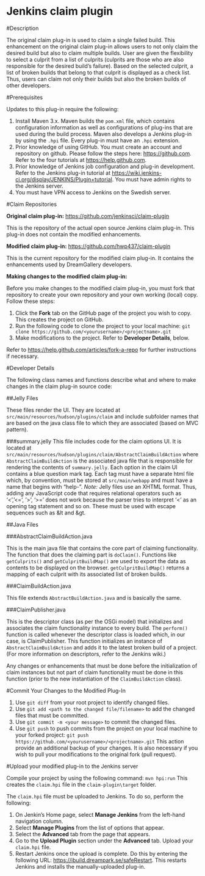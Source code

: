Jenkins claim plugin
============

#Description

The original claim plug-in is used to claim a single failed build. This enhancement on the original claim plug-in allows users to not only claim the desired build but also to claim multiple builds.  User are given the flexibility to select a culprit from a list of culprits (culprits are those who are also responsible for the desired build’s failure).  Based on the selected culprit, a list of broken builds that belong to that culprit is displayed as a check list. Thus, users can claim not only their builds but also the broken builds of other developers.

#Prerequisites  

Updates to this plug-in require the following:

1.  Install Maven 3.x. Maven builds the `pom.xml` file, which contains configuration information as well as configurations of plug-ins that are used during the build process. Maven also develops a Jenkins plug-in by using the `.hpi` file. Every plug-in must have an `.hpi` extension.
2.  Prior knowledge of using GitHub. You must create an account and repository on github. Please follow the steps here: https://github.com. Refer to the four tutorials at https://help.github.com.  
3.  Prior knowledge of Jenkins job configuration and plug-in development.  Refer to the Jenkins plug-in tutorial at https://wiki.jenkins-ci.org/display/JENKINS/Plugin+tutorial.  You must have admin rights to the Jenkins server.
4.  You must have VPN access to Jenkins on the Swedish server.

#Claim Repositories

**Original claim plug-in:**  https://github.com/jenkinsci/claim-plugin

This is the repository of the actual open source Jenkins claim plug-in. This plug-in does not contain the modified enhancements. 

**Modified claim plug-in:**  https://github.com/hwp437/claim-plugin

This is the current repository for the modified claim plug-in. It contains the enhancements used by DreamGallery developers. 

**Making changes to the modified claim plug-in:**

Before you make changes to the modified claim plug-in, you must fork that repository to create your own repository and your own working (local) copy. Follow these steps:

1.  Click the **Fork** tab on the GitHub page of the project you wish to copy. This creates the project on GitHub.
2.	Run the following code to clone the project to your local machine:
    `git clone https://github.com/<yourusername>/<projectname>.git`
3.	Make modifications to the project. Refer to **Developer Details**, below. 

Refer to https://help.github.com/articles/fork-a-repo for further instructions if necessary.

#Developer Details

The following class names and functions describe what and where to make changes in the claim plug-in source code:

##Jelly Files

These files render the UI. They are located at `src/main/resources/hudson/plugins/claim` and include subfolder names that are based on the java class file to which they are associated (based on MVC pattern).

###summary.jelly
This file includes code for the claim options UI.  It is located at
   `src/main/resources/hudson/plugins/claim/AbstractClaimBuildAction` 
where `AbstractClaimBuildAction` is the associated java file that is responsible for rendering the contents of  `summary.jelly`.
Each option in the claim UI contains a blue question mark tag. Each tag must have a separate html file which, by convention, must be stored at `src/main/webapp` and must have a name that begins with “help-<name>”.
*Note:* Jelly files use an XHTML format. Thus, adding any JavaScript code that requires relational operators such as ‘<’,’<=’, ’>’, ‘>=’ does not work because the parser tries to interpret ‘<’ as an opening tag statement and so on. These must be used with escape sequences such as &lt and &gt.

##Java Files

###AbstractClaimBuildAction.java

This is the main java file that contains the core part of claiming functionality. The function that does the claiming part is `doClaim()`. Functions like `getCulprits()` and `getCulpritBuildMap()` are used to export the data as contents to be displayed on the browser. `getCulpritBuildMap()` returns a mapping of each culprit with its associated list of broken builds.

###ClaimBuildAction.java

This file extends `AbstractBuildAction.java` and is basically the same.

###ClaimPublisher.java

This is the descriptor class (as per the OSGi model) that initializes and associates the claim functionality instance to every build. The `perform()` function is called whenever the descriptor class is loaded which, in our case, is ClaimPublisher. This function initializes an instance of `AbstractClaimBuildAction` and adds it to the latest broken build of a project. (For more information on descriptors, refer to the Jenkins wiki.)

Any changes or enhancements that must be done before the initialization of claim instances but not part of claim functionality must be done in this function (prior to the new instantiation of the `ClaimBuildAction` class).

#Commit Your Changes to the Modified Plug-In

1. Use `git diff` from your root project to identify changed files.
2. Use `git add <path to the changed file/filename>` to  add the changed files that must be committed.
3. Use `git commit -m <your message>` to commit the changed files.
4. Use `git push` to push commits from the project on your local machine to your forked project:
     `git push https://github.com/<yourusername>/<projectname>.git`
    This action provide an additional backup of your changes. It is also necessary if you wish to pull your modifications to the original fork (pull request).
	
#Upload your modified plug-in to the Jenkins server

Compile your project by using the following command:
     `mvn hpi:run`
This creates the `claim.hpi` file in the `claim-plugin\target` folder.

The `claim.hpi` file must be uploaded to Jenkins. To do so, perform the following: 

1. On Jenkin’s Home page, select **Manage Jenkins** from the left-hand navigation column.
2. Select **Manage Plugins** from the list of options that appear.
3. Select the **Advanced** tab from the page that appears. 
4. Go to the **Upload Plugin** section under the **Advanced** tab. Upload your `claim.hpi` file.
5. Restart Jenkins once the upload is complete. Do this by entering the following URL: https://ibuild.dreampark.se/safeRestart. This restarts Jenkins and installs the manually-uploaded plug-in.
